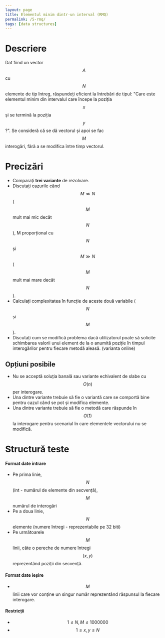 ```yaml
---
layout: page
title: Elementul minim dintr-un interval (RMQ)
permalink: /5-rmq/
tags: [data structures]
---
```


# Descriere
Dat fiind un vector $$A$$ cu $$N$$ elemente de tip întreg, răspundeți eficient la întrebări de tipul: "Care este elementul minim din intervalul care începe la poziția $$x$$ și se termină la poziția $$y$$?". Se consideră că se dă vectorul și apoi se fac $$M$$ interogări, fără a se modifica între timp vectorul.

# Precizări

- Comparați **trei variante** de rezolvare.
- Discutați cazurile când $$M \ll N$$ ($$M$$ mult mai mic decât $$N$$), M proporțional cu $$N$$ și $$M \gg N$$ ($$M$$ mult mai mare decât $$N$$).
- Calculați complexitatea în funcție de aceste două variabile ($$N$$ și $$M$$). 
- Discutați cum se modifică problema dacă utilizatorul poate să solicite schimbarea valorii unui element de la o anumită poziție în timpul interogărilor pentru fiecare metodă aleasă. (varianta online)

## Opțiuni posibile

- Nu se acceptă soluția banală sau variante echivalent de slabe cu $$O(n)$$ per interogare.
- Una dintre variante trebuie să fie o variantă care se comportă bine pentru cazul când se pot și modifica elemente. 
- Una dintre variante trebuie să fie o metodă care răspunde în $$O(1)$$ la interogare pentru scenariul în care elementele vectorului nu se modifică.

# Structură teste

#### Format date intrare    
  - Pe prima linie, $$N$$ (int - numărul de elemente din secvență), $$M$$ numărul de interogări
  - Pe a doua linie, $$N$$ elemente (numere întregi - reprezentabile pe 32 biti)
  - Pe următoarele $$M$$ linii, câte o pereche de numere întregi $$(x, y)$$ reprezentând poziții din secvență.

#### Format date ieșire    
  - $$M$$ linii care vor conține un singur număr reprezentând răspunsul la fiecare interogare.

#### Restricții
  - $$1 \leq N, M \leq 1000000$$
  - $$1 \leq x, y \leq N$$
